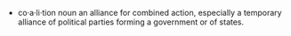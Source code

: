 - co·a·li·tion
noun
an alliance for combined action, especially a temporary alliance of political parties forming a government or of states.



